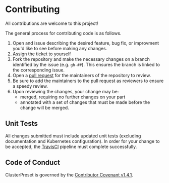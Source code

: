 # Contributing

All contributions are welcome to this project!

The general process for contributing code is as follows.

1. Open and issue describing the desired feature, bug fix, or improvment you'd like to see before making any changes.
1. Assign the ticket to yourself
1. Fork the repository and make the necessary changes on a branch identified by the issue (e.g. `gh-##`). This ensures the branch is linked to the corresponding issue.
1. Open a [pull request](https://help.github.com/en/articles/about-pull-requests) for the maintainers of the repository to review.
1. Be sure to add the maintainers to the pull request as reviewers to ensure a speedy review.
1. Upon reviewing the changes, your change may be:
    * merged, requiring no further changes on your part
    * annotated with a set of changes that must be made before the change will be merged.

## Unit Tests

All changes submitted must include updated unit tests (excluding documentation and Kubernetes configuration).
In order for your change to be accepted, the [TravisCI](https://travis-ci.com/indeedeng/cluster-preset) pipeline must complete successfully.

## Code of Conduct

ClusterPreset is governed by the [Contributor Covenant v1.4.1](CODE_OF_CONDUCT.md).
